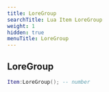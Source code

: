 ```yaml
---
title: LoreGroup
searchTitle: Lua Item LoreGroup
weight: 1
hidden: true
menuTitle: LoreGroup
---
```

## LoreGroup
```lua
Item:LoreGroup(); -- number
```